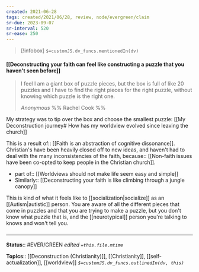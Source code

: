```yaml
---
created: 2021-06-28
tags: created/2021/06/28, review, node/evergreen/claim
sr-due: 2023-09-07
sr-interval: 520
sr-ease: 250
---
```

> [!infobox]
`$=customJS.dv_funcs.mentionedIn(dv)`

#### [[Deconstructing your faith can feel like constructing a puzzle that you haven't seen before]] 

> I feel I am a giant box of puzzle pieces, but the box is full of like 20 puzzles and I have to find the right pieces for the right puzzle, without knowing which puzzle is the right one.
>
> <cite>Anonymous</cite> %% Rachel Cook %% 

My strategy was to tip over the box and choose the smallest puzzle: [[My Deconstruction journey# How has my worldview evolved since leaving the church]]

This is a
result of:: [[Faith is an abstraction of cognitive dissonance]].
Christian's have been heavily closed off to new ideas, and haven't had to deal with the many inconsistencies of the faith,
because:: [[Non-faith issues have been co-opted to keep people in the Christian church]].

- part of:: [[Worldviews should not make life seem easy and simple]]
- Similarly:: [[Deconstructing your faith is like climbing through a jungle canopy]]

This is kind of what it feels like to [[socialization|socialize]] as an [[Autism|autistic]] person. You are aware of all the different pieces that come in puzzles and that you are trying to make a puzzle, but you don't know what puzzle that is, and the [[neurotypical]] person you're talking to knows and won't tell you.

### <hr class="footnote"/>

**Status**:: #EVER/GREEN 
*edited `=this.file.mtime`*

**Topics**:: [[Deconstruction (Christianity)]], [[Christianity]], [[self-actualization]], [[worldview]]
*`$=customJS.dv_funcs.outlinedIn(dv, this)`*
